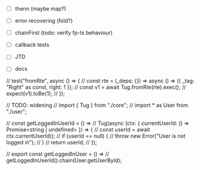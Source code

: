 - [ ] thenn (maybe map?)
- [ ] error recovering (fold?)
- [ ] chainFirst (todo: verify fp-ts behaviour)

- [ ] callback tests
- [ ] JTD
- [ ] docs


// test("fromRte", async () => {
//   const rte = (_deps: {}) => async () => ({ _tag: "Right" as const, right: 1 });
//   const v1 = await Tug.fromRte(rte).exec();
//   expect(v1).toBe(1);
// });

// TODO: widening
// import { Tug } from "./core";
// import * as User from "./user";

// const getLoggedInUserId = () =>
//   Tug(async (ctx: { currentUserId: () => Promise<string | undefined> }) => {
//     const userId = await ctx.currentUserId();
//     if (userId == null) {
//       throw new Error("User is not logged in");
//     }
//     return userId;
//   });

// export const getLoggedInUser = () =>
//   getLoggedInUserId().chain(User.getUserById);
